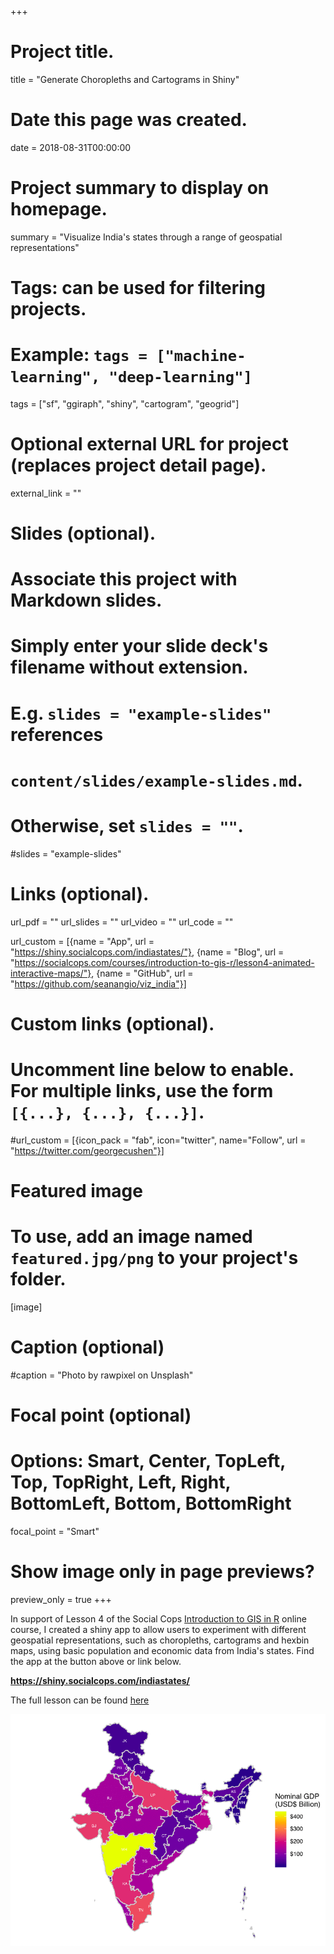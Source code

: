 +++
# Project title.
title = "Generate Choropleths and Cartograms in Shiny"

# Date this page was created.
date = 2018-08-31T00:00:00

# Project summary to display on homepage.
summary = "Visualize India's states through a range of geospatial representations"

# Tags: can be used for filtering projects.
# Example: `tags = ["machine-learning", "deep-learning"]`
tags = ["sf", "ggiraph", "shiny", "cartogram", "geogrid"]

# Optional external URL for project (replaces project detail page).
external_link = ""

# Slides (optional).
#   Associate this project with Markdown slides.
#   Simply enter your slide deck's filename without extension.
#   E.g. `slides = "example-slides"` references 
#   `content/slides/example-slides.md`.
#   Otherwise, set `slides = ""`.
#slides = "example-slides"

# Links (optional).
url_pdf = ""
url_slides = ""
url_video = ""
url_code = ""

url_custom = [{name = "App", url = "https://shiny.socialcops.com/indiastates/"},
              {name = "Blog", url = "https://socialcops.com/courses/introduction-to-gis-r/lesson4-animated-interactive-maps/"},
              {name = "GitHub", url = "https://github.com/seanangio/viz_india"}]


# Custom links (optional).
#   Uncomment line below to enable. For multiple links, use the form `[{...}, {...}, {...}]`.
#url_custom = [{icon_pack = "fab", icon="twitter", name="Follow", url = "https://twitter.com/georgecushen"}]

# Featured image
# To use, add an image named `featured.jpg/png` to your project's folder. 
[image]
  # Caption (optional)
  #caption = "Photo by rawpixel on Unsplash"
  
  # Focal point (optional)
  # Options: Smart, Center, TopLeft, Top, TopRight, Left, Right, BottomLeft, Bottom, BottomRight
  focal_point = "Smart"
  
  # Show image only in page previews?
  preview_only = true
+++

In support of Lesson 4 of the Social Cops [Introduction to GIS in R](https://socialcops.com/courses/introduction-to-gis-r/) online course, I created a shiny app to allow users to experiment with different geospatial representations, such as choropleths, cartograms and hexbin maps, using basic population and economic data from India's states. Find the app at the button above or link below.

**https://shiny.socialcops.com/indiastates/**

The full lesson can be found [here](https://socialcops.com/courses/introduction-to-gis-r/lesson4-animated-interactive-maps/)


![](viz_india.gif)
